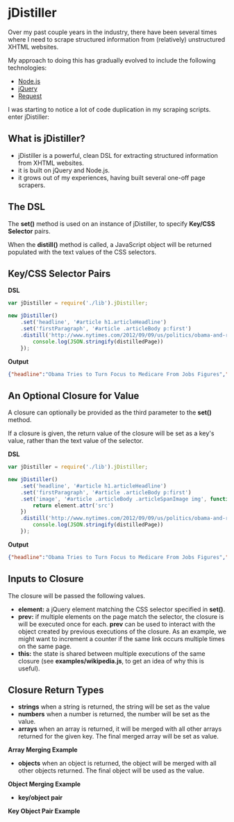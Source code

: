 jDistiller
=========

Over my past couple years in the industry, there have been several times where I need to scrape structured information from (relatively) unstructured XHTML websites.

My approach to doing this has gradually evolved to include the following technologies:

* [Node.js](http://nodejs.org/)
* [jQuery](http://jquery.com/)
* [Request](https://github.com/mikeal/request)

I was starting to notice a lot of code duplication in my scraping scripts. enter jDistiller:

What is jDistiller?
------------------

* jDistiller is a powerful, clean DSL for extracting structured information from XHTML websites.
* it is built on jQuery and Node.js.
* it grows out of my experiences, having built several one-off page scrapers.

The DSL
-------

The __set()__ method is used on an instance of jDistiller, to specify __Key/CSS Selector__ pairs.

When the __distill()__ method is called, a JavaScript object will be returned populated with the text values of the CSS selectors.

Key/CSS Selector Pairs
----------------------

**DSL**

```javascript
var jDistiller = require('./lib').jDistiller;

new jDistiller()
	.set('headline', '#article h1.articleHeadline')
	.set('firstParagraph', '#article .articleBody p:first')
	.distill('http://www.nytimes.com/2012/09/09/us/politics/obama-and-romney-battle-for-votes-in-2-swing-states.html?_r=1&hp', function(err, distilledPage) {
		console.log(JSON.stringify(distilledPage))
	});
```

**Output**

```json
{"headline":"Obama Tries to Turn Focus to Medicare From Jobs Figures","firstParagraph":"SEMINOLE, Fla. — President Obama on Saturday began hammering away at the Republican ticket’s plans for Medicare, using a campaign swing through Florida, with its large number of retired and elderly voters, to try to turn the page from anemic employment growth, his biggest weakness, to entitlements, a Democratic strength."}
```

An Optional Closure for Value
--------------------------

A closure can optionally be provided as the third parameter to the __set()__ method.

If a closure is given, the return value of the closure will be set as a key's value, rather than the text value of the selector.

**DSL**

```javascript
var jDistiller = require('./lib').jDistiller;

new jDistiller()
	.set('headline', '#article h1.articleHeadline')
	.set('firstParagraph', '#article .articleBody p:first')
	.set('image', '#article .articleBody .articleSpanImage img', function(element, prev) {
		return element.attr('src')
	})
	.distill('http://www.nytimes.com/2012/09/09/us/politics/obama-and-romney-battle-for-votes-in-2-swing-states.html?_r=1&hp', function(err, distilledPage) {
		console.log(JSON.stringify(distilledPage))
	});
```

**Output**

```json
{"headline":"Obama Tries to Turn Focus to Medicare From Jobs Figures","firstParagraph":"SEMINOLE, Fla. — President Obama on Saturday began hammering away at the Republican ticket’s plans for Medicare, using a campaign swing through Florida, with its large number of retired and elderly voters, to try to turn the page from anemic employment growth, his biggest weakness, to entitlements, a Democratic strength.","image":"http://graphics8.nytimes.com/images/2012/09/09/us/JP-CANDIDATE-1/JP-CANDIDATE-1-articleLarge.jpg"}
```

Inputs to Closure
--------------

The closure will be passed the following values.

* **element:** a jQuery element matching the CSS selector specified in __set()__.
* **prev:** if multiple elements on the page match the selector, the closure is will be executed once for each. __prev__ can be used to interact with the object created by previous executions of the closure. As an example, we might want to increment a counter if the same link occurs multiple times on the same page.
* **this:** the state is shared between multiple executions of the same closure (see __examples/wikipedia.js__, to get an idea of why this is useful).

Closure Return Types
-------------------

* **strings** when a string is returned, the string will be set as the value
* **numbers** when a number is returned, the number will be set as the value.
* **arrays** when an array is returned, it will be merged with all other arrays returned for the given key. The final merged array will be set as value.

**Array Merging Example**

* **objects** when an object is returned, the object will be merged with all other objects returned. The final object will be used as the value.

**Object Merging Example**

* **key/object pair**

**Key Object Pair Example**